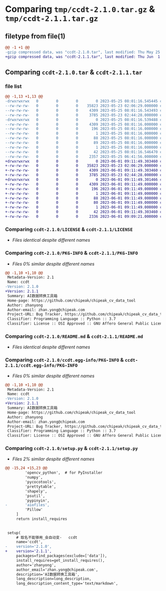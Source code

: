 # Comparing `tmp/ccdt-2.1.0.tar.gz` & `tmp/ccdt-2.1.1.tar.gz`

## filetype from file(1)

```diff
@@ -1 +1 @@
-gzip compressed data, was "ccdt-2.1.0.tar", last modified: Thu May 25 08:01:16 2023, max compression
+gzip compressed data, was "ccdt-2.1.1.tar", last modified: Thu Jun  1 09:11:49 2023, max compression
```

## Comparing `ccdt-2.1.0.tar` & `ccdt-2.1.1.tar`

### file list

```diff
@@ -1,13 +1,13 @@
-drwxrwxrwx   0        0        0        0 2023-05-25 08:01:16.545445 ccdt-2.1.0/
--rw-rw-rw-   0        0        0    35823 2023-05-23 02:06:29.000000 ccdt-2.1.0/LICENSE
--rw-rw-rw-   0        0        0     4309 2023-05-25 08:01:16.543493 ccdt-2.1.0/PKG-INFO
--rw-rw-rw-   0        0        0     3785 2023-05-23 02:44:28.000000 ccdt-2.1.0/README.md
-drwxrwxrwx   0        0        0        0 2023-05-25 08:01:16.539488 ccdt-2.1.0/ccdt.egg-info/
--rw-rw-rw-   0        0        0     4309 2023-05-25 08:01:16.000000 ccdt-2.1.0/ccdt.egg-info/PKG-INFO
--rw-rw-rw-   0        0        0      196 2023-05-25 08:01:16.000000 ccdt-2.1.0/ccdt.egg-info/SOURCES.txt
--rw-rw-rw-   0        0        0        1 2023-05-25 08:01:16.000000 ccdt-2.1.0/ccdt.egg-info/dependency_links.txt
--rw-rw-rw-   0        0        0       88 2023-05-25 08:01:16.000000 ccdt-2.1.0/ccdt.egg-info/entry_points.txt
--rw-rw-rw-   0        0        0       89 2023-05-25 08:01:16.000000 ccdt-2.1.0/ccdt.egg-info/requires.txt
--rw-rw-rw-   0        0        0        1 2023-05-25 08:01:16.000000 ccdt-2.1.0/ccdt.egg-info/top_level.txt
--rw-rw-rw-   0        0        0       42 2023-05-25 08:01:16.546470 ccdt-2.1.0/setup.cfg
--rw-rw-rw-   0        0        0     2357 2023-05-25 06:41:56.000000 ccdt-2.1.0/setup.py
+drwxrwxrwx   0        0        0        0 2023-06-01 09:11:49.303460 ccdt-2.1.1/
+-rw-rw-rw-   0        0        0    35823 2023-05-23 02:06:29.000000 ccdt-2.1.1/LICENSE
+-rw-rw-rw-   0        0        0     4309 2023-06-01 09:11:49.303460 ccdt-2.1.1/PKG-INFO
+-rw-rw-rw-   0        0        0     3785 2023-05-23 02:44:28.000000 ccdt-2.1.1/README.md
+drwxrwxrwx   0        0        0        0 2023-06-01 09:11:49.301466 ccdt-2.1.1/ccdt.egg-info/
+-rw-rw-rw-   0        0        0     4309 2023-06-01 09:11:49.000000 ccdt-2.1.1/ccdt.egg-info/PKG-INFO
+-rw-rw-rw-   0        0        0      196 2023-06-01 09:11:49.000000 ccdt-2.1.1/ccdt.egg-info/SOURCES.txt
+-rw-rw-rw-   0        0        0        1 2023-06-01 09:11:49.000000 ccdt-2.1.1/ccdt.egg-info/dependency_links.txt
+-rw-rw-rw-   0        0        0       88 2023-06-01 09:11:49.000000 ccdt-2.1.1/ccdt.egg-info/entry_points.txt
+-rw-rw-rw-   0        0        0       80 2023-06-01 09:11:49.000000 ccdt-2.1.1/ccdt.egg-info/requires.txt
+-rw-rw-rw-   0        0        0        1 2023-06-01 09:11:49.000000 ccdt-2.1.1/ccdt.egg-info/top_level.txt
+-rw-rw-rw-   0        0        0       42 2023-06-01 09:11:49.303460 ccdt-2.1.1/setup.cfg
+-rw-rw-rw-   0        0        0     2336 2023-06-01 09:09:21.000000 ccdt-2.1.1/setup.py
```

### Comparing `ccdt-2.1.0/LICENSE` & `ccdt-2.1.1/LICENSE`

 * *Files identical despite different names*

### Comparing `ccdt-2.1.0/PKG-INFO` & `ccdt-2.1.1/PKG-INFO`

 * *Files 0% similar despite different names*

```diff
@@ -1,10 +1,10 @@
 Metadata-Version: 2.1
 Name: ccdt
-Version: 2.1.0
+Version: 2.1.1
 Summary: AI数据转换工具箱
 Home-page: https://github.com/chipeak/chipeak_cv_data_tool
 Author: zhanyong
 Author-email: zhan.yong@chipeak.com
 Project-URL: Bug Tracker, https://github.com/chipeak/chipeak_cv_data_tool/issues
 Classifier: Programming Language :: Python :: 3.7
 Classifier: License :: OSI Approved :: GNU Affero General Public License v3
```

### Comparing `ccdt-2.1.0/README.md` & `ccdt-2.1.1/README.md`

 * *Files identical despite different names*

### Comparing `ccdt-2.1.0/ccdt.egg-info/PKG-INFO` & `ccdt-2.1.1/ccdt.egg-info/PKG-INFO`

 * *Files 0% similar despite different names*

```diff
@@ -1,10 +1,10 @@
 Metadata-Version: 2.1
 Name: ccdt
-Version: 2.1.0
+Version: 2.1.1
 Summary: AI数据转换工具箱
 Home-page: https://github.com/chipeak/chipeak_cv_data_tool
 Author: zhanyong
 Author-email: zhan.yong@chipeak.com
 Project-URL: Bug Tracker, https://github.com/chipeak/chipeak_cv_data_tool/issues
 Classifier: Programming Language :: Python :: 3.7
 Classifier: License :: OSI Approved :: GNU Affero General Public License v3
```

### Comparing `ccdt-2.1.0/setup.py` & `ccdt-2.1.1/setup.py`

 * *Files 2% similar despite different names*

```diff
@@ -15,24 +15,23 @@
         'opencv_python',  # for PyInstaller
         'numpy',
         'pycocotools',
         'prettytable',
         'shapely',
         'psutil',
         'pypinyin',
-        'aiofiles',
         'Pillow'
     ]
     return install_requires
 
 
 setup(
     # 取名不能够用_会自动变-   ccdt
     name='ccdt',
-    version='2.1.0',
+    version='2.1.1',
     packages=find_packages(exclude=['data']),
     install_requires=get_install_requires(),
     author='zhanyong',
     author_email='zhan.yong@chipeak.com',
     description='AI数据转换工具箱',
     long_description=long_description,
     long_description_content_type='text/markdown',
```

